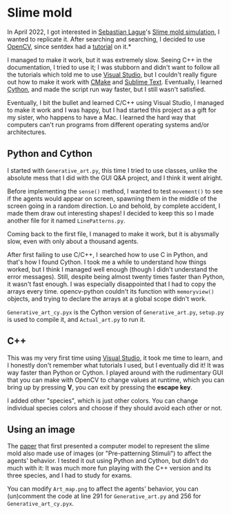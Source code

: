 # Slime mold

In April 2022, I got interested in [Sebastian Lague](https://www.youtube.com/@SebastianLague)'s [Slime mold simulation](https://www.youtube.com/watch?v=X-iSQQgOd1A), I wanted to replicate it. After searching and searching, I decided to use [OpenCV](https://opencv.org/), since sentdex had a [tutorial](https://pythonprogramming.net/loading-images-python-opencv-tutorial/) on it.*

I managed to make it work, but it was extremely slow. Seeing C++ in the documentation, I tried to use it; I was stubborn and didn't want to follow all the tutorials which told me to use [Visual Studio](https://visualstudio.microsoft.com/), but I couldn't really figure out how to make it work with [CMake](https://cmake.org/) and [Sublime Text](https://www.sublimetext.com/). Eventually, I learned [Cython](https://cython.org/), and made the script run way faster, but I still wasn't satisfied.

Eventually, I bit the bullet and learned C/C++ using Visual Studio, I managed to make it work and I was happy, but I had started this project as a gift for my sister, who happens to have a Mac. I learned the hard way that computers can't run programs from different operating systems and/or architectures.


## Python and Cython

I started with `Generative_art.py`, this time I tried to use classes, unlike the absolute mess that I did with the GUI Q&A project, and I think it went alright.

Before implementing the `sense()` method, I wanted to test `movement()` to see if the agents would appear on screen, spawning them in the middle of the screen going in a random direction. Lo and behold, by complete accident, I made them draw out interesting shapes! I decided to keep this so I made another file for it named `LinePatterns.py`.

Coming back to the first file, I managed to make it work, but it is abysmally slow, even with only about a thousand agents.

After first failing to use C/C++, I searched how to use C in Python, and that's how I found Cython. I took me a while to understand how things worked, but I think I managed well enough (though I didn't understand the error messages). Still, despite being almost twenty times faster than Python, it wasn't fast enough. I was especially disappointed that I had to copy the arrays every time. opencv-python couldn't its function with `memoryview()` objects, and trying to declare the arrays at a global scope didn't work.

`Generative_art_cy.pyx` is the Cython version of `Generative_art.py`, `setup.py` is used to compile it, and `Actual_art.py` to run it.

## C++

This was my very first time using [Visual Studio](https://visualstudio.microsoft.com/), it took me time to learn, and I honestly don't remember what tutorials I used, but I eventually did it! It was way faster than Python or Cython.
I played around with the rudimentary GUI that you can make with OpenCV to change values at runtime, which you can bring up by pressing **V**, you can exit by pressing the **escape key**.

I added other "species", which is just other colors. You can change individual species colors and choose if they should avoid each other or not.


## Using an image

The [paper](https://uwe-repository.worktribe.com/output/980579) that first presented a computer model to represent the slime mold also made use of images (or "Pre-patterning Stimuli") to affect the agents' behavior. I tested it out using Python and Cython, but didn't do much with it: It was much more fun playing with the C++ version and its three species, and I had to study for exams.

You can modify `Art_map.png` to affect the agents' behavior, you can (un)comment the code at line 291 for `Generative_art.py` and 256 for `Generative_art_cy.pyx`.